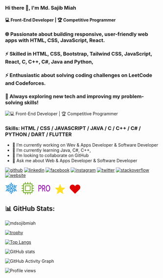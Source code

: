 ### Hi there 👋, I'm Md. Sajib Miah
#### 💻 Front-End Developer | 🏆 Competitive Programmer 
### 🌐 Passionate about building responsive, user-friendly web apps with HTML, CSS, JavaScript, React.
### ⚡ Skilled in  HTML, CSS, Bootstrap, Tailwind CSS, JavaScript, React, C, C++, C#, Java and Python, 
### ⚡ Enthusiastic about solving coding challenges on LeetCode and Codeforces.
### 🚀 Always exploring new tech and improving my problem-solving skills!
![💻 Front-End Developer | 🏆 Competitive Programmer ](https://i.imghippo.com/files/2GJt91728533781.png)

### Skills: HTML / CSS / JAVASCRIPT / JAVA / C / C++ / C# / PYTHON / DART / FLUTTER

- 🔭 I’m currently working on Wev & Apps Developer & Software Developer 
- 🌱 I’m currently learning Java, C#, C++, 
- 👯 I’m looking to collaborate on GitHub 
- 💬 Ask me about Web & Apps Developer & Software Developer 


[<img src='https://cdn.jsdelivr.net/npm/simple-icons@3.0.1/icons/github.svg' alt='github' height='40'>](https://github.com/mdsojibmiah)  [<img src='https://cdn.jsdelivr.net/npm/simple-icons@3.0.1/icons/linkedin.svg' alt='linkedin' height='40'>](https://www.linkedin.com/in/https://www.linkedin.com/in/md-sajib-miah-b70628222//)  [<img src='https://cdn.jsdelivr.net/npm/simple-icons@3.0.1/icons/facebook.svg' alt='facebook' height='40'>](https://www.facebook.com/https://www.facebook.com/sojib.hossen.104)  [<img src='https://cdn.jsdelivr.net/npm/simple-icons@3.0.1/icons/instagram.svg' alt='instagram' height='40'>](https://www.instagram.com/https://www.instagram.com/mohammadsojibmiah//)  [<img src='https://cdn.jsdelivr.net/npm/simple-icons@3.0.1/icons/twitter.svg' alt='twitter' height='40'>](https://twitter.com/https://twitter.com/mdsajibmiah21)  [<img src='https://cdn.jsdelivr.net/npm/simple-icons@3.0.1/icons/stackoverflow.svg' alt='stackoverflow' height='40'>](https://stackoverflow.com/users/https://stackoverflow.com/users/19809428/md-sajib-miah)  [<img src='https://cdn.jsdelivr.net/npm/simple-icons@3.0.1/icons/icloud.svg' alt='website' height='40'>](https://mdsojibmiah.github.io/personal-portfolio/)  

<a href='https://archiveprogram.github.com/'><img src='https://raw.githubusercontent.com/acervenky/animated-github-badges/master/assets/acbadge.gif' width='40' height='40'></a> <a href='https://docs.github.com/en/developers'><img src='https://raw.githubusercontent.com/acervenky/animated-github-badges/master/assets/devbadge.gif' width='40' height='40'></a> <a href='https://github.com/pricing'><img src='https://raw.githubusercontent.com/acervenky/animated-github-badges/master/assets/pro.gif' width='40' height='40'></a> <a href='https://stars.github.com/'><img src='https://raw.githubusercontent.com/acervenky/animated-github-badges/master/assets/starbadge.gif' width='35' height='35'></a> <a href='https://docs.github.com/en/github/supporting-the-open-source-community-with-github-sponsors'><img src='https://raw.githubusercontent.com/acervenky/animated-github-badges/master/assets/sponsorbadge.gif' width='35' height='35'></a> 
## 📊 GitHub Stats:

<p><img src="https://github-readme-streak-stats.herokuapp.com/?user=mdsojibmiahn&" alt="mdsojibmiah" /></p>

[![trophy](https://github-profile-trophy.vercel.app/?username=mdsojibmiah)](https://github.com/ryo-ma/github-profile-trophy)

[![Top Langs](https://github-readme-stats.vercel.app/api/top-langs/?username=mdsojibmiah)](https://github.com/anuraghazra/github-readme-stats)

![GitHub stats](https://github-readme-stats.vercel.app/api?username=mdsojibmiah&show_icons=true&count_private=true)  

![GitHub Activity Graph](https://activity-graph.herokuapp.com/graph?username=mdsojibmiah)  

![Profile views](https://gpvc.arturio.dev/mdsojibmiah)  
